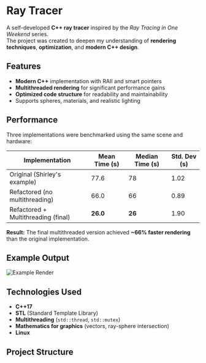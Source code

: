 # Ray Tracer

A self-developed **C++ ray tracer** inspired by the _Ray Tracing in One Weekend_ series.  
The project was created to deepen my understanding of **rendering techniques**, **optimization**, and **modern C++ design**.

## Features
- **Modern C++** implementation with RAII and smart pointers
- **Multithreaded rendering** for significant performance gains
- **Optimized code structure** for readability and maintainability
- Supports spheres, materials, and realistic lighting

## Performance

Three implementations were benchmarked using the same scene and hardware:

| Implementation                          | Mean Time (s) | Median Time (s) | Std. Dev (s) |
|-----------------------------------------|---------------|-----------------|--------------|
| Original (Shirley's example)            | 77.6          | 78              | 1.02         |
| Refactored (no multithreading)          | 66.0          | 66              | 0.89         |
| Refactored + Multithreading (final)     | **26.0**      | **26**          | 1.90         |

**Result:** The final multithreaded version achieved **~66% faster rendering** than the original implementation.

## Example Output
![Example Render](images/example.png)

## Technologies Used
- **C++17**
- **STL** (Standard Template Library)
- **Multithreading** (`std::thread`, `std::mutex`)
- **Mathematics for graphics** (vectors, ray-sphere intersection)
- **Linux**

## Project Structure
